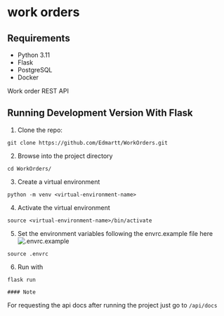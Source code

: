 # work orders

## Requirements

- Python 3.11
- Flask
- PostgreSQL
- Docker


Work order REST API


## Running Development Version With Flask

1. Clone the repo:

```
git clone https://github.com/Edmartt/WorkOrders.git
```

2. Browse into the project directory

```
cd WorkOrders/
```

3. Create a virtual environment

```
python -m venv <virtual-environment-name>
```

4. Activate the virtual environment

```
source <virtual-environment-name>/bin/activate
```

5. Set the environment variables following the envrc.example file here ![.envrc.example](https://github.com/Edmartt/WorkOrders/blob/dev/.envrc.example)

```
source .envrc
```

6. Run with

```
flask run
```

    #### Note

For requesting the api docs after running the project just go to `/api/docs`
